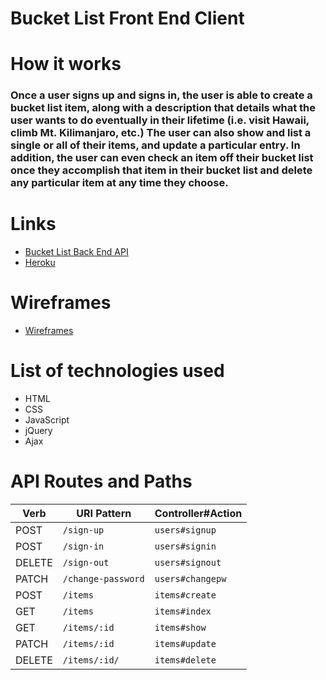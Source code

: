 # Bucket List Front End Client

# How it works

### Once a user signs up and signs in, the user is able to create a bucket list item, along with a description that details what the user wants to do eventually in their lifetime (i.e. visit Hawaii, climb Mt. Kilimanjaro, etc.) The user can also show and list a single or all of their items, and update a particular entry. In addition, the user can even check an item off their bucket list once they accomplish that item in their bucket list and delete any particular item at any time they choose.

# Links

* [Bucket List Back End API](https://github.com/WDI-28-peter-kwesi-lucas/bucket-list-back-end-api/)
* [Heroku](https://secure-bastion-12965.herokuapp.com/)

# Wireframes

* [Wireframes](https://i.imgur.com/7THkF3o.jpg)

# List of technologies used

* HTML
* CSS
* JavaScript
* jQuery
* Ajax

# API Routes and Paths

| Verb   | URI Pattern            | Controller#Action |
|--------|------------------------|-------------------|
| POST   | `/sign-up`             | `users#signup`    |
| POST   | `/sign-in`             | `users#signin`    |
| DELETE | `/sign-out`            | `users#signout`   |
| PATCH  | `/change-password`     | `users#changepw`  |
| POST   | `/items`               | `items#create`    |
| GET    | `/items`               | `items#index`     |
| GET    | `/items/:id`           | `items#show`      |
| PATCH  | `/items/:id`           | `items#update`    |
| DELETE | `/items/:id/`          | `items#delete`    |
